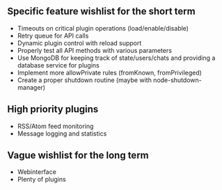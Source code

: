## Specific feature wishlist for the short term

* Timeouts on critical plugin operations (load/enable/disable)
* Retry queue for API calls
* Dynamic plugin control with reload support
* Properly test all API methods with various parameters
* Use MongoDB for keeping track of state/users/chats and providing a database
  service for plugins
* Implement more allowPrivate rules (fromKnown, fromPrivileged)
* Create a proper shutdown routine (maybe with node-shutdown-manager)

## High priority plugins

* RSS/Atom feed monitoring
* Message logging and statistics

## Vague wishlist for the long term

* Webinterface
* Plenty of plugins
